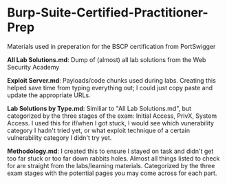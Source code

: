# Burp-Suite-Certified-Practitioner-Prep
Materials used in preperation for the BSCP certification from PortSwigger

**All Lab Solutions.md**: Dump of (almost) all lab solutions from the Web Security Academy

**Exploit Server.md**: Payloads/code chunks used during labs. Creating this helped save time from typing everything out; I could just copy paste and update the appropriate URLs.

**Lab Solutions by Type.md**: Similiar to "All Lab Solutions.md", but categorized by the three stages of the exam: Initial Access, PrivX, System Access. I used this for if/when I got stuck, I would see which vunerability category I hadn't tried yet, or what exploit technique of a certain vulnerability category I didn't try yet.

**Methodology.md**: I created this to ensure I stayed on task and didn't get too far stuck or too far down rabbits holes. Almost all things listed to check for are straight from the labs/learning materials. Categorized by the three exam stages with the potential pages you may come across for each part. 
